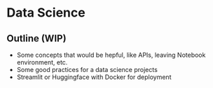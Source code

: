 # Data Science

## Outline (WIP)

- Some concepts that would be hepful, like APIs, leaving Notebook environment, etc.
- Some good practices for a data science projects
- Streamlit or Huggingface with Docker for deployment
